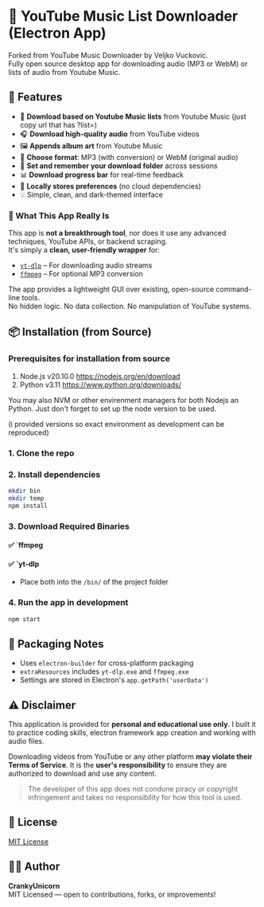 # 🎵 YouTube Music List Downloader (Electron App)
    
Forked from YouTube Music Downloader by Veljko Vuckovic.  
Fully open source desktop app for downloading audio (MP3 or WebM) or lists of audio from Youtube Music.


## 🚀 Features
- 📰 **Download based on Youtube Music lists** from Youtube Music (just copy url that has ?list=)
- 🎧 **Download high-quality audio** from YouTube videos
- 🖼️ **Appends album art** from Youtube Music
- 🎵 **Choose format**: MP3 (with conversion) or WebM (original audio)
- 📁 **Set and remember your download folder** across sessions
- 📊 **Download progress bar** for real-time feedback
- 💾 **Locally stores preferences** (no cloud dependencies)
- 💡 Simple, clean, and dark-themed interface


### 🧩 What This App Really Is

This app is **not a breakthrough tool**, nor does it use any advanced techniques, YouTube APIs, or backend scraping.  
It's simply a **clean, user-friendly wrapper** for:

- [`yt-dlp`](https://github.com/yt-dlp/yt-dlp) – For downloading audio streams  
- [`ffmpeg`](https://ffmpeg.org/) – For optional MP3 conversion

The app provides a lightweight GUI over existing, open-source command-line tools.  
No hidden logic. No data collection. No manipulation of YouTube systems.


## 📦 Installation (from Source)

### Prerequisites for installation from source

1. Node.js v20.10.0 https://nodejs.org/en/download
2. Python v3.11 https://www.python.org/downloads/

You may also NVM or other envirenment managers for both Nodejs an Python.
Just don't forget to set up the node version to be used.

(i provided versions so exact environment as development can be reproduced)

### 1. Clone the repo

### 2. Install dependencies
```bash
mkdir bin
mkdir temp
npm install
```

### 3. Download Required Binaries

#### ✅ `ffmpeg

#### ✅ `yt-dlp  

- Place both into the `/bin/` of the project folder

### 4. Run the app in development
```bash
npm start
```

## 💼 Packaging Notes
- Uses `electron-builder` for cross-platform packaging
- `extraResources` includes `yt-dlp.exe` and `ffmpeg.exe`
- Settings are stored in Electron's `app.getPath('userData')`


## ⚠️ Disclaimer

This application is provided for **personal and educational use only**. I built it to practice coding skills, electron framework app creation and working with audio files.

Downloading videos from YouTube or any other platform **may violate their Terms of Service**. It is the **user's responsibility** to ensure they are authorized to download and use any content.

> The developer of this app does not condone piracy or copyright infringement and takes no responsibility for how this tool is used.


## 📄 License

[MIT License](./LICENSE)


## 👨‍💻 Author

**CrankyUnicorn**  
MIT Licensed — open to contributions, forks, or improvements!

